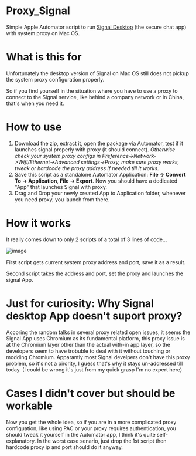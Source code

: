# Proxy_Signal
Simple Apple Automator script to run [Signal Desktop](https://github.com/signalapp/Signal-Desktop) (the secure chat app) with system proxy on Mac OS.

# What is this for
Unfortunately the desktop version of Signal on Mac OS still does not pickup the system proxy configuration properly.

So if you find yourself in the situation where you have to use a proxy to connect to the Signal service, like behind a company network or in China, that's when you need it.

# How to use
1. Download the zip, extract it, open the package via Automator, test if it launches signal properly with proxy (it should connect). _Otherwise check your system proxy configs in Preference->Network->Wifi/Ethernet->Advanced settings->Proxy, make sure proxy works, tweak or hardcode the proxy address if needed till it works._
2. Save this script as a standalone Automator Application: **File -> Convert To -> Application**, **File -> Export**. Now you should have a dedicated "App" that launches Signal with proxy.
3. Drag and Drop your newly created App to Application folder, whenever you need proxy, you launch from there.

# How it works
It really comes down to only 2 scripts of a total of 3 lines of code...

![image](https://user-images.githubusercontent.com/24445006/132812545-74ee3566-92f9-4a56-a1a1-49ea4a605307.png)


First script gets current system proxy address and port, save it as a result.

Second script takes the address and port, set the proxy and launches the signal App.

# Just for curiosity: Why Signal desktop App doesn't suport proxy?
Accoring the random talks in several proxy related open issues, it seems the Signal App uses Chromium as its fundamental platform, this proxy issue is at the Chromium layer other than the actual with-in app layer, so the developers seem to have trobuble to deal with it without touching or modding Chromium. Apparantly most Signal develpers don't have this proxy problem, so it's not a pirority, I guess that's why it stays un-addressed till today. (I could be wrong it's just from my quick grasp I'm no expert here)

# Cases I didn't cover but should be workable
Now you get the whole idea, so if you are in a more complicated proxy configuation, like using PAC or your proxy requires authentication, you should tweak it yourself in the Automator app, I think it's quite self-explanatory. In the worst case senario, just drop the 1st script then hardcode proxy ip and port should do it anyway.
